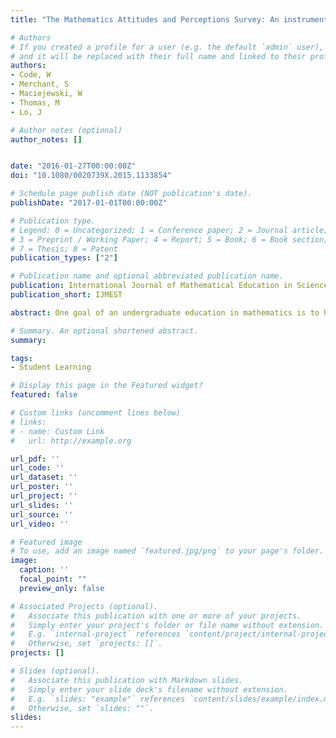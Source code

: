 ```yaml
---
title: "The Mathematics Attitudes and Perceptions Survey: An instrument to assess expert-like views and dispositions among undergraduate mathematics students"

# Authors
# If you created a profile for a user (e.g. the default `admin` user), write the username (folder name) here
# and it will be replaced with their full name and linked to their profile.
authors:
- Code, W
- Merchant, S
- Maciejewski, W
- Thomas, M
- Lo, J

# Author notes (optional)
author_notes: []


date: "2016-01-27T00:00:00Z"
doi: "10.1080/0020739X.2015.1133854"

# Schedule page publish date (NOT publication's date).
publishDate: "2017-01-01T00:00:00Z"

# Publication type.
# Legend: 0 = Uncategorized; 1 = Conference paper; 2 = Journal article;
# 3 = Preprint / Working Paper; 4 = Report; 5 = Book; 6 = Book section;
# 7 = Thesis; 8 = Patent
publication_types: ["2"]

# Publication name and optional abbreviated publication name.
publication: International Journal of Mathematical Education in Science and Technology
publication_short: IJMEST

abstract: One goal of an undergraduate education in mathematics is to help students develop a productive disposition towards mathematics. A way of conceiving of this is as helping mathematical novices transition to more expert-like perceptions of mathematics. This conceptualization creates a need for a way to characterize students' perceptions of mathematics in authentic educational settings. This article presents a survey, the Mathematics Attitudes and Perceptions Survey (MAPS), designed to address this need. We present the development of the MAPS instrument and its validation on a large (N = 3411) set of student data. Results from various MAPS implementations corroborate results from analogous instruments in other STEM disciplines. We present these results and highlight some in particular; MAPS scores correlate with course grades; students tend to move away from expert-like orientations over a semester or year of taking a mathematics course; and interactive-engagement type lectures have less of a negative impact, but no positive impact, on students' overall orientations than traditional lecturing. We include the MAPS instrument in this article and suggest ways in which it may deepen our understanding of undergraduate mathematics education.

# Summary. An optional shortened abstract.
summary:

tags:
- Student Learning

# Display this page in the Featured widget?
featured: false

# Custom links (uncomment lines below)
# links:
# - name: Custom Link
#   url: http://example.org

url_pdf: ''
url_code: ''
url_dataset: ''
url_poster: ''
url_project: ''
url_slides: ''
url_source: ''
url_video: ''

# Featured image
# To use, add an image named `featured.jpg/png` to your page's folder.
image:
  caption: ''
  focal_point: ""
  preview_only: false

# Associated Projects (optional).
#   Associate this publication with one or more of your projects.
#   Simply enter your project's folder or file name without extension.
#   E.g. `internal-project` references `content/project/internal-project/index.md`.
#   Otherwise, set `projects: []`.
projects: []

# Slides (optional).
#   Associate this publication with Markdown slides.
#   Simply enter your slide deck's filename without extension.
#   E.g. `slides: "example"` references `content/slides/example/index.md`.
#   Otherwise, set `slides: ""`.
slides:
---
```

